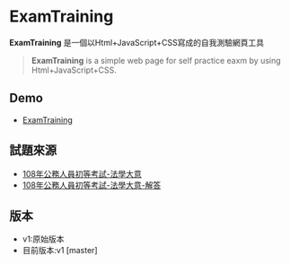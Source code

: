 # ExamTraining

**ExamTraining** 是一個以Html+JavaScript+CSS寫成的自我測驗網頁工具
>**ExamTraining** is a simple web page for self practice eaxm
by using Html+JavaScript+CSS.

## Demo
* [ExamTraining](https://cubshuang.github.io/ExamTraining/)

## 試題來源
* [108年公務人員初等考試-法學大意](https://wwwq.moex.gov.tw/ExamQuesFiles/Question/108/108010_3501.pdf)
* [108年公務人員初等考試-法學大意-解答](https://wwwq.moex.gov.tw/ExamQuesFiles/StandardAnswer/108/108010_ANS3501.pdf)

## 版本
* v1:原始版本
* 目前版本:v1 [master]

